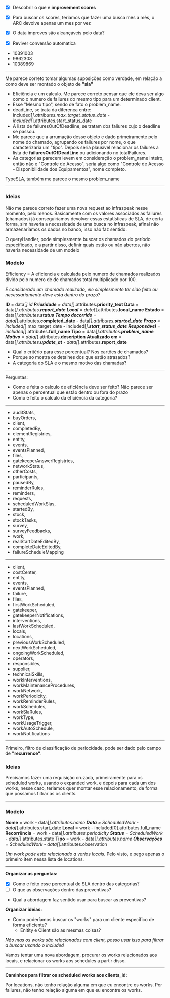 - [x] Descobrir o que e **improvement scores**
- [x] Para buscar os scores, teriamos que fazer uma busca mês a mês, o ARC devolve apenas um mes por vez
- [x] O data improves são alcançáveis pelo data?
- [x] Reviver conversão automatica


- 10391003
- 9862308
- 10389869

---------------------

Me parece correto tomar algumas suposições como verdade, em relação a como deve ser montado o objeto de **"sla"**

- Eficiência e um calculo.  Me parece correto pensar que ele deva ser algo como o numero de faliures do mesmo tipo para um determinado client.
- Esse "Mesmo tipo", sendo de fato o problem_name. 
- deadLine, se trata da diferença entre: 
  included[*].attributes.max_target_status_date - included[*].attributes.start_status_date 
- A lista de failuresOutOfDeadline, se tratam dos faliures cujo o deadline se passou. 
- Me parece que a arrumação desse objeto e dado primeiramente pelo nome do chamado, agrupando os failures por nome, o que caracterizaria um "tipo". Depois seria plausível relacionar os failures a lista de **failuresOutOfDeadLine** ou adicionando no totalFailures.
- As categorias parecem levem em consideração o problem_name inteiro, então não e "Controle de Acesso", seria algo como "Controle de Acesso - Disponibilidade dos Equipamentos", nome completo.

TypeSLA, também me parece o mesmo problem_name

-----

### Ideias

Não me parece correto fazer uma nova request ao infraspeak nesse momento, pelo menos. 
Basicamente com os valores associados as failures (chamados) já conseguiríamos devolver essas estatísticas de SLA, de certa forma, sim haveria a necessidade de uma busca no infraspeak, afinal não armazenaríamos os dados no banco, isso não faz sentido. 

O queryHandler, pode simplesmente buscar os chamados do período especificado, e a partir disso, definir quais estão ou não abertos, não haveria necessidade de um modelo

### Modelo


Efficiency = A eficiencia e calculada pelo numero de chamados realizados divido pelo numero de de chamados total multiplicado por 100.

_E considerado um chamado realizado, ele simplesmente ter sido feito ou necessariamente deve esta dentro do prazo?_ 

**ID** = data[*].id
**Prioridade** = data[*].attributes.**priority_text**
**Data** = data[*].attributes.**report_date**
**Local** = data[*].attributes.**local_name**
**Estado** = data[*].attributes.**status**
**Tempo decorrido** = data[*].attributes.**completed_date** - data[*].attributes.**started_date**
**Prazo** = included[*].max_target_date - included[*].**start_status_date** 
**Responsável** = included[*].attributes.**full_name**
**Tipo** = data[*].attributes.**problem_name**
**Motivo** = data[*].attributes.**description**
**Atualizado em** = data[*].attributes.**update_at**  - data[*].attributes.**report_date** 



- Qual o critério para esse percentual? Nos cartões de chamados? 
- Porque so mostra os detalhes dos que estão atrasados? 
- A categoria do SLA e o mesmo motivo das chamadas? 

-----
Perguntas: 

- Como e feita o calculo de eficiência deve ser feito? Não parece ser apenas o percentual que estão dentro ou fora do prazo
- Como e feito o calculo da eficiência da categoria? 
----


- auditStats,
- buyOrders,
- client,
- completedBy,
- elementRegistries,
- entity,
- events,
- eventsPlanned,
- files,
- gatekeeperAnswerRegistries,
- networkStatus,
- otherCosts,
- participants,
- pausedBy,
- reminderRules,
- reminders,
- requests,
- scheduledWorkSlas,
- startedBy,
- stock,
- stockTasks,
- survey,
- surveyFeedbacks,
- work,
- realStartDateEditedBy,
- completeDateEditedBy,
- failureScheduleMapping




--------


- client,
- costCenter,
- entity,
- events,
- eventsPlanned,
- failure,
- files,
- firstWorkScheduled,
- gatekeeper,
- gatekeeperNotifications,
- interventions,
- lastWorkScheduled,
- locals,
- locations,
- previousWorkScheduled,
- nextWorkScheduled,
- ongoingWorkScheduled,
- operators,
- responsibles,
- supplier,
- technicalSkills,
- workInterventions,
- workMaintenanceProcedures,
- workNetwork,
- workPeriodicity,
- workReminderRules,
- workSchedules,
- workSlaRules,
- workType,
- workUsageTrigger,
- workAutoSchedule,
- workNotifications


-----

Primeiro, filtro de classificação de periocidade, pode ser dado pelo campo de **"recurrence"**.

### Ideias

Precisamos fazer uma requisição cruzada, primeiramente para os scheduled works, usando o expanded work, e depois para cada um dos works, nesse caso, teriamos quer montar esse relacionamento, de forma que possamos filtrar as os clients.

-----
### Modelo

**Nome** = work - data[*].attributes.name
**Data** = ScheduledWork - data[*].attributes.start_date
**Local** = work - included[0].attributes.full_name
**Recorrência** = work - data[*].attributes.periodicity
**Status** = ScheduledWork - data[*].attributes.state
**Tipo** = work - data[*].attributes.name
**Observações** = ScheduledWork - data[*].attributes.observation




_Um work pode esta relacionado a varios locais._ Pelo visto, e pego apenas o primeiro item nessa lista de locations.

------

**Organizar as perguntas:** 

- [x] Como e feito esse percentual de SLA dentro das categorias?
- [ ] O que as observações dentro das preventivas?
- Qual a abordagem faz sentido usar para buscar as preventivas? 

**Organizar ideias:**

- Como poderíamos buscar os "works" para um cliente especifico de forma eficiente? 
	- Enitity e Client são as mesmas coisas?

_Não mas os works são relacionados com client, posso usar isso para filtrar a buscar usando o included_


Vamos tentar uma nova abordagem, procurar os works relacionados aos locais, e relacionar os works aos schedules a partir disso. 


-----

**Caminhos para filtrar os scheduled works aos clients_id:**

Por locations, não tenho relação alguma em que eu encontre os works. 
Por failures, não tenho relação alguma em que eu encontre os works. 
